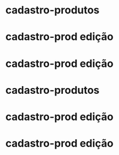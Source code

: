 # cadastro-produtos
# cadastro-prod edição
# cadastro-prod edição


# cadastro-produtos
# cadastro-prod edição
# cadastro-prod edição

